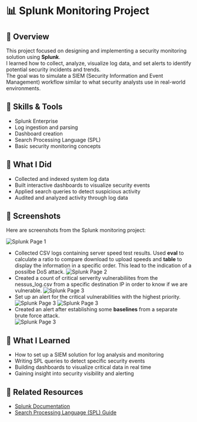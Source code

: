 # 📊 Splunk Monitoring Project

## 📜 Overview
This project focused on designing and implementing a security monitoring solution using **Splunk**.  
I learned how to collect, analyze, visualize log data, and set alerts to identify potential security incidents and trends.  
The goal was to simulate a SIEM (Security Information and Event Management) workflow similar to what security analysts use in real-world environments.

## 🧰 Skills & Tools
- Splunk Enterprise
- Log ingestion and parsing
- Dashboard creation
- Search Processing Language (SPL)
- Basic security monitoring concepts

## 🧪 What I Did  
- Collected and indexed system log data
- Built interactive dashboards to visualize security events
- Applied search queries to detect suspicious activity
- Audited and analyzed activity through log data

## 📸 Screenshots

Here are screenshots from the Splunk monitoring project:

![Splunk Page 1](https://raw.githubusercontent.com/e-salinas/Boot_Camp_Projects/main/Splunk_Monitoring/Images/SplunkProject_Page1.png)
- Collected CSV logs containing server speed test results.  Used **eval** to calculate a ratio to compare download to upload speeds and **table** to display the information in a specific order.  This lead to the indication of a possilbe DoS attack.
![Splunk Page 2](https://raw.githubusercontent.com/e-salinas/Boot_Camp_Projects/main/Splunk_Monitoring/Images/SplunkProject_Page2.png)
- Created a count of critical serverity vulnerabiliites from the nessus_log.csv from a specific destination IP in order to know if we are vulnerable.
![Splunk Page 3](https://raw.githubusercontent.com/e-salinas/Boot_Camp_Projects/main/Splunk_Monitoring/Images/SplunkProject_Page3.png)
- Set up an alert for the critical vulnerabilities with the highest priority.  
![Splunk Page 3](https://raw.githubusercontent.com/e-salinas/Boot_Camp_Projects/main/Splunk_Monitoring/Images/SplunkProject_Page4.png)
![Splunk Page 3](https://raw.githubusercontent.com/e-salinas/Boot_Camp_Projects/main/Splunk_Monitoring/Images/SplunkProject_Page5.png)
- Created an alert after establishing some **baselines** from a separate brute force attack.    
![Splunk Page 3](https://raw.githubusercontent.com/e-salinas/Boot_Camp_Projects/main/Splunk_Monitoring/Images/SplunkProject_Page6.png)
## 🧠 What I Learned
- How to set up a SIEM solution for log analysis and monitoring  
- Writing SPL queries to detect specific security events  
- Building dashboards to visualize critical data in real time  
- Gaining insight into security visibility and alerting

## 🔗 Related Resources
- [Splunk Documentation](https://docs.splunk.com/)
- [Search Processing Language (SPL) Guide](https://docs.splunk.com/Documentation/Splunk/latest/SearchTutorial/WelcometotheSearchTutorial)
